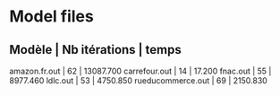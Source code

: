 Model files
===========

Modèle            | Nb itérations | temps
------------------------------------------------
amazon.fr.out     | 62            | 13087.700
carrefour.out     | 14            | 17.200
fnac.out          | 55            | 8977.460
ldlc.out          | 53            | 4750.850
rueducommerce.out | 69            | 2150.830
